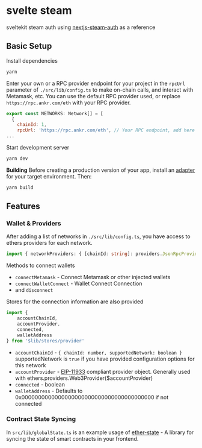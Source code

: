 # svelte steam

sveltekit steam auth using [nextjs-steam-auth](https://github.com/HilliamT/nextjs-steam-auth) as a reference




## Basic Setup

Install dependencies
```bash
yarn
```
Enter your own or a RPC provider endpoint for your project in the `rpcUrl` parameter of `./src/lib/config.ts` to make on-chain calls, and interact with Metamask, etc. You can use the default RPC provider used, or replace `https://rpc.ankr.com/eth` with your RPC provider.
```js
export const NETWORKS: Network[] = [
  {
    chainId: 1,
    rpcUrl: 'https://rpc.ankr.com/eth', // Your RPC endpoint, add here
...
```

Start development server
```bash
yarn dev
```



**Building**
Before creating a production version of your app, install an [adapter](https://kit.svelte.dev/docs#adapters) for your target environment. Then:

```bash
yarn build
```

## Features

### Wallet & Providers

After adding a list of networks in `./src/lib/config.ts`, you have access to ethers providers for each network.
```ts
import { networkProviders: { [chainId: string]: providers.JsonRpcProvider } } from '$lib/stores/provider'
```


Methods to connect wallets
* `connectMetamask` - Connect Metamask or other injected wallets
* `connectWalletConnect` - Wallet Connect Connection
* and `disconnect`

Stores for the connection information are also provided
```ts
import {
    accountChainId,
    accountProvider,
    connected,
    walletAddress
} from '$lib/stores/provider'
```
* `accountChainId` -  `{ chainId: number, supportedNetwork: boolean } ` supportedNetwork is `true` if you have provided configuration options for this network 
* `accountProvider` -  [EIP-11933](https://eips.ethereum.org/EIPS/eip-1193) compliant provider object. Generally used with ethers.providers.Web3Provider($accountProvider)
* `connected` - boolean
* `walletAddress` - Defaults to 0x0000000000000000000000000000000000000000 if not connected

### Contract State Syncing

In `src/lib/globalState.ts` is an example usage of [ether-state](https://github.com/decentralisedtech/ether-state) - A library for syncing the state of smart contracts in your frontend.
